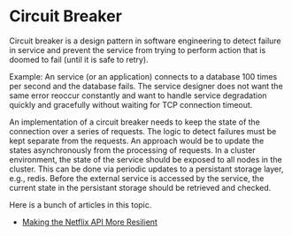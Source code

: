 # Circuit Breaker

Circuit breaker is a design pattern in software engineering to detect failure in service and prevent the service from trying to perform action that is doomed to fail (until it is safe to retry).  


Example: An service (or an application) connects to a database 100 times per second and the database fails. The service designer does not want the same error reoccur constantly and want to handle service degradation quickly and gracefully without waiting for TCP connection timeout. 

An implementation of a circuit breaker needs to keep the state of the connection over a series of requests. The logic to detect failures must be kept separate from the requests. An approach would be to update the states asynchronously from the processing of requests. In a cluster environment, the state of the service should be exposed to all nodes in the cluster. This can be done via periodic updates to a persistant storage layer, e.g., redis. Before the external service is accessed by the service, the current state in the persistant storage should be retrieved and checked. 

Here is a bunch of articles in this topic. 

- [Making the Netflix API More Resilient](https://medium.com/netflix-techblog/making-the-netflix-api-more-resilient-a8ec62159c2d)
